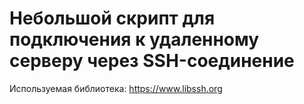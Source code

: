 # Небольшой скрипт для подключения к удаленному серверу через SSH-соединение
Используемая библиотека: https://www.libssh.org    
